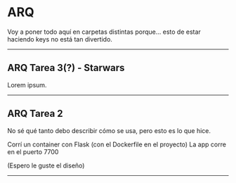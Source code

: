 # ARQ
Voy a poner todo aquí en carpetas distintas porque... esto de estar haciendo keys no está tan divertido.

-----------------------------------------------------------------------------------------
## ARQ Tarea 3(?) - Starwars

Lorem ipsum.

-----------------------------------------------------------------------------------------
## ARQ Tarea 2

No sé qué tanto debo describir cómo se usa, pero esto es lo que hice.

Corrí un container con Flask (con el Dockerfile en el proyecto)
La app corre en el puerto 7700

(Espero le guste el diseño)

-----------------------------------------------------------------------------------------
